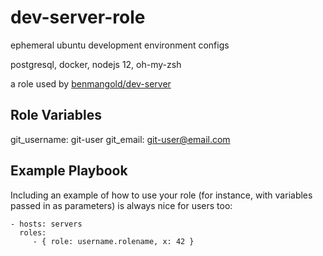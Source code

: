 dev-server-role
=========

ephemeral ubuntu development environment configs

postgresql, docker, nodejs 12, oh-my-zsh

a role used by [benmangold/dev-server](https://github.com/benmangold/dev-server)

Role Variables
--------------

git_username: git-user
git_email: git-user@email.com

Example Playbook
----------------

Including an example of how to use your role (for instance, with variables passed in as parameters) is always nice for users too:

    - hosts: servers
      roles:
         - { role: username.rolename, x: 42 }
